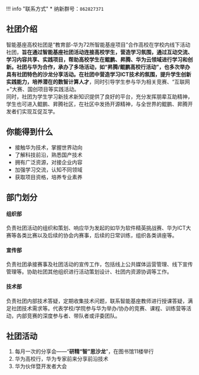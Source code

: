 !!! info "联系方式"
    * 纳新群号：`862827371`

## 社团介绍  
智能基座高校社团是“教育部-华为72所智能基座项目”合作高校在学校内线下活动社团，**旨在通过智能基座社团活动连接高校学生，营造学习氛围，通过互动交流、学习内容共享、实践项目，帮助高校学生在鲲鹏、昇腾、华为云领域进行学习和创新。**社团与华为合作，承办了多场活动，如“昇腾/鲲鹏高校行活动”，也多次举办具有社团特色的沙龙分享活动。在社团中营造学习ICT技术的氛围，提升学生创新实践能力，培养潜在的**数智计算人才**，同时引导学生参与华为相关竞赛、“互联网+”大赛、国创项目等实践活动。  
同时，社团为学生学习新技术新知识提供了良好的平台，充分发挥朋辈互助精神，学生也可进入鲲鹏、昇腾社区，在社区中发扬开源精神，与全世界的鲲鹏、昇腾开发者们实现互促互学。  

## 你能得到什么  
- 接触华为技术，掌握世界动向  
- 了解科技前沿，熟悉国产技术  
- 拥有广泛资源，对接企业内容  
- 加强学习交流，认知不同领域  
- 获取项目资格，培养专业素养  

## 部门划分  
#### 组织部  
负责社团活动的组织和策划、响应华为发起的如华为软件精英挑战赛、华为ICT大赛等各类比赛以及后续的协会内赛事，后续的日常训练，组织各类讲座等。  
#### 宣传部  
负责社团承接赛事及社团活动的宣传工作，包括线上公共媒体运营管理、线下宣传管理等。协助社团其他组织进行活动策划设计、社团内资源协调等工作。  
#### 技术部  
负责社团内部技术答疑，定期收集技术问题，联系智能基座教师进行授课答疑，满足社团技术需求等。代表学校/学院参与华为举办/协办的竞赛、课程、训练营等活动，内部竞赛的深度参与者、带队者或评委团队。 

## 社团活动
1. 每月一次的分享会——“**研精“智”思沙龙**”，在图书馆11楼举行
2. 华为高校行，华为专家前来分享前沿技术
3. 华为伙伴暨开发者大会

